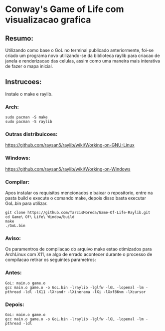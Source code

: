 # Conway's Game of Life com visualizacao grafica

## Resumo:
Utilizando como base o GoL no terminal publicado anteriormente, foi-se criado um programa novo utilizando-se da biblioteca raylib para criacao de janela e renderizacao das celulas, assim como uma maneira mais interativa de fazer o mapa inicial. 

## Instrucoes:
Instale o make e raylib.

### Arch:
```
sudo pacman -S make
sudo pacman -S raylib
``` 

### Outras distribuicoes:
https://github.com/raysan5/raylib/wiki/Working-on-GNU-Linux

### Windows:
https://github.com/raysan5/raylib/wiki/Working-on-Windows

### Compilar:
Apos instalar os requisitos mencionados e baixar o repositorio, entre na pasta build e execute o comando make, depois disso basta executar GoL.bin para utilizar.
```
git clone https://github.com/TarcisMoreda/Game-Of-Life-Raylib.git
cd Game\ Of\ Life\ Window/build
make
./GoL.bin
```

### Aviso:
Os paramentros de compilacao do arquivo make estao otimizados para ArchLinux com X11, se algo de errado acontecer durante o processo de compilacao retirar os seguintes parametros:

### Antes:
```
GoL: main.o game.o
gcc main.o game.o -o GoL.bin -lraylib -lglfw -lGL -lopenal -lm -pthread -ldl -lX11 -lXrandr -lXinerama -lXi -lXxf86vm -lXcursor
```

### Depois:
```
GoL: main.o game.o
gcc main.o game.o -o GoL.bin -lraylib -lglfw -lGL -lopenal -lm -pthread -ldl
```
